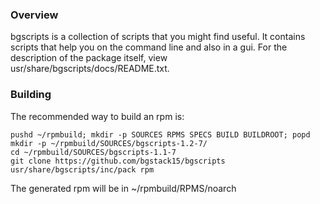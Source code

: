 ### Overview
bgscripts is a collection of scripts that you might find useful.
It contains scripts that help you on the command line and also in a gui.
For the description of the package itself, view usr/share/bgscripts/docs/README.txt.

### Building
The recommended way to build an rpm is:

    pushd ~/rpmbuild; mkdir -p SOURCES RPMS SPECS BUILD BUILDROOT; popd
    mkdir -p ~/rpmbuild/SOURCES/bgscripts-1.2-7/
    cd ~/rpmbuild/SOURCES/bgscripts-1.1-7
    git clone https://github.com/bgstack15/bgscripts
    usr/share/bgscripts/inc/pack rpm

The generated rpm will be in ~/rpmbuild/RPMS/noarch
